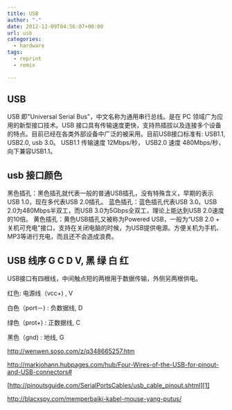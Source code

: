 ```yaml
---
title: USB
author: "-"
date: 2012-12-09T04:56:07+00:00
url: usb
categories:
  - hardware
tags:
  - reprint
  - remix

---
```

## USB
USB 即"Universal Serial Bus"，中文名称为通用串行总线。是在 PC 领域广为应用的新型接口技术。USB 接口具有传输速度更快，支持热插拔以及连接多个设备的特点。目前已经在各类外部设备中广泛的被采用。目前USB接口标准有: USB1.1, USB2.0, usb 3.0。
USB1.1 传输速度 12Mbps/秒，
USB2.0 速度 480Mbps/秒， 向下兼容USB1.1。

## usb 接口颜色
黑色插孔：黑色插孔就代表一般的普通USB插孔，没有特殊含义，早期的表示USB 1.0，现在多代表USB 2.0插孔。
蓝色插孔：蓝色插孔代表USB 3.0。USB 2.0为480Mbps半双工，而USB 3.0为5Gbps全双工，理论上能达到USB 2.0速度的10倍。
黄色插孔：黄色USB插孔又被称为Powered USB，一般为“USB 2.0 + 关机可充电"接口，支持在关闭电脑的时候，为USB提供电源。方便关机为手机、MP3等进行充电，而且还不会造成浪费。

## USB 线序 G C D V, 黑 绿 白 红
USB接口有四根线，中间触点短的两根用于数据传输，外侧另两根供电。
  
红色: 电源线（vcc+) , V
  
白色（port－) : 负数据线, D
  
绿色（prot+) : 正数据线, C
  
黑色（gnd) : 地线, G

<http://wenwen.soso.com/z/q348665257.htm>

<http://markjohann.hubpages.com/hub/Four-Wires-of-the-USB-for-pinout-and-USB-connectors#>

[http://pinoutsguide.com/SerialPortsCables/usb_cable_pinout.shtml][1]

<http://blacxspy.com/memperbaiki-kabel-mouse-yang-putus/>

 [1]: http://pinoutsguide.com/SerialPortsCables/usb_cable_pinout.shtml
